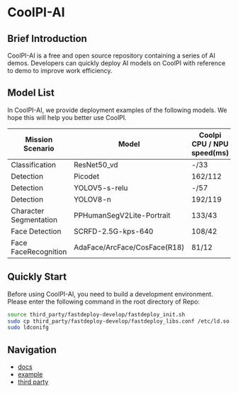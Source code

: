 # CoolPI-AI

## Brief Introduction

CoolPI-AI is a free and open source repository containing a series of AI demos. Developers can quickly deploy AI models
on CoolPI with reference to demo to improve work efficiency.

## Model List

In CoolPI-AI, we provide deployment examples of the following models. We hope this will help you better use CoolPI.

|Mission Scenario|Model|Coolpi CPU / NPU speed(ms)|
|-|-|-|
|Classification|ResNet50_vd|-/33|
|Detection|Picodet|162/112|
|Detection|YOLOV5-s-relu|-/57|
|Detection|YOLOV8-n|192/119|
|Character Segmentation|PPHumanSegV2Lite-Portrait|133/43|
|Face Detection|SCRFD-2.5G-kps-640|108/42|
|Face FaceRecognition|AdaFace/ArcFace/CosFace(R18)|81/12|

## Quickly Start

Before using CoolPI-AI, you need to build a development environment. Please enter the following command in the root directory of Repo:

```bash
source third_party/fastdeploy-develop/fastdeploy_init.sh
sudo cp third_party/fastdeploy-develop/fastdeploy_libs.conf /etc/ld.so.conf.d/
sudo ldconifg
```

## Navigation

- [docs](./docs/README.md)
- [example]()
- [third party](./third_party/README.md)